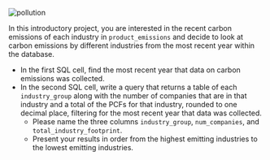 

![pollution](https://github.com/Aakaaaassh/SQL/assets/66636545/22f23cc0-a9e5-4a8b-b813-bfd1370380d3)

In this introductory project, you are interested in the recent carbon emissions of each industry in `product_emissions` and decide to look at carbon emissions by different industries from the most recent year within the database.

- In the first SQL cell, find the most recent year that data on carbon emissions was collected.
- In the second SQL cell, write a query that returns a table of each `industry_group` along with the number of companies that are in that industry and a total of the PCFs for that industry, rounded to one decimal place, filtering for the most recent year that data was collected.
  - Please name the three columns `industry_group`, `num_companies`, and `total_industry_footprint`.
  - Present your results in order from the highest emitting industries to the lowest emitting industries.

